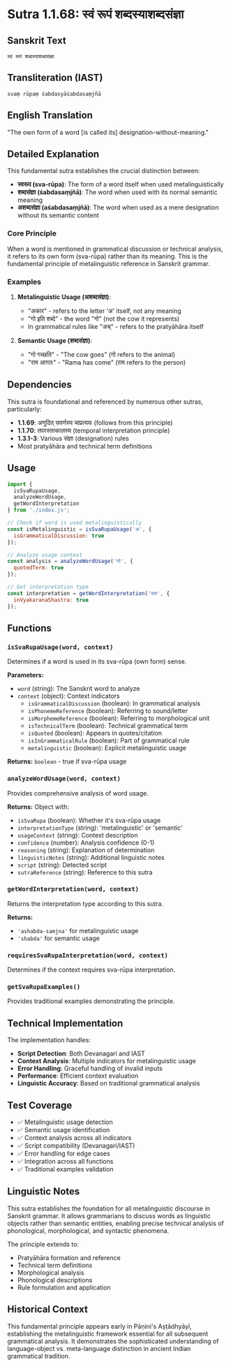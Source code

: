 # Sutra 1.1.68: स्वं रूपं शब्दस्याशब्दसंज्ञा

## Sanskrit Text
```
स्वं रूपं शब्दस्याशब्दसंज्ञा
```

## Transliteration (IAST)
```
svaṃ rūpaṃ śabdasyāśabdasaṃjñā
```

## English Translation
"The own form of a word [is called its] designation-without-meaning."

## Detailed Explanation

This fundamental sutra establishes the crucial distinction between:
- **स्वरूप (sva-rūpa)**: The form of a word itself when used metalinguistically
- **शब्दसंज्ञा (śabdasaṃjñā)**: The word when used with its normal semantic meaning
- **अशब्दसंज्ञा (aśabdasaṃjñā)**: The word when used as a mere designation without its semantic content

### Core Principle
When a word is mentioned in grammatical discussion or technical analysis, it refers to its own form (sva-rūpa) rather than its meaning. This is the fundamental principle of metalinguistic reference in Sanskrit grammar.

### Examples
1. **Metalinguistic Usage (अशब्दसंज्ञा)**:
   - "अकार" - refers to the letter 'अ' itself, not any meaning
   - "गो इति शब्दे" - the word "गो" (not the cow it represents)
   - In grammatical rules like "अच्" - refers to the pratyāhāra itself

2. **Semantic Usage (शब्दसंज्ञा)**:
   - "गो गच्छति" - "The cow goes" (गो refers to the animal)
   - "राम आगतः" - "Rama has come" (राम refers to the person)

## Dependencies

This sutra is foundational and referenced by numerous other sutras, particularly:
- **1.1.69**: अणुदित् सवर्णस्य चाप्रत्ययः (follows from this principle)
- **1.1.70**: तपरस्तत्कालस्य (temporal interpretation principle)
- **1.3.1-3**: Various संज्ञा (designation) rules
- Most pratyāhāra and technical term definitions

## Usage

```javascript
import { 
  isSvaRupaUsage, 
  analyzeWordUsage, 
  getWordInterpretation 
} from './index.js';

// Check if word is used metalinguistically
const isMetalinguistic = isSvaRupaUsage('अ', { 
  isGrammaticalDiscussion: true 
});

// Analyze usage context
const analysis = analyzeWordUsage('गो', { 
  quotedTerm: true 
});

// Get interpretation type
const interpretation = getWordInterpretation('राम', {
  inVyakaranaShastra: true
});
```

## Functions

### `isSvaRupaUsage(word, context)`
Determines if a word is used in its sva-rūpa (own form) sense.

**Parameters:**
- `word` (string): The Sanskrit word to analyze
- `context` (object): Context indicators
  - `isGrammaticalDiscussion` (boolean): In grammatical analysis
  - `isPhonemeReference` (boolean): Referring to sound/letter
  - `isMorphemeReference` (boolean): Referring to morphological unit
  - `isTechnicalTerm` (boolean): Technical grammatical term
  - `isQuoted` (boolean): Appears in quotes/citation
  - `isInGrammaticalRule` (boolean): Part of grammatical rule
  - `metalinguistic` (boolean): Explicit metalinguistic usage

**Returns:** `boolean` - true if sva-rūpa usage

### `analyzeWordUsage(word, context)`
Provides comprehensive analysis of word usage.

**Returns:** Object with:
- `isSvaRupa` (boolean): Whether it's sva-rūpa usage
- `interpretationType` (string): 'metalinguistic' or 'semantic'
- `usageContext` (string): Context description
- `confidence` (number): Analysis confidence (0-1)
- `reasoning` (string): Explanation of determination
- `linguisticNotes` (string): Additional linguistic notes
- `script` (string): Detected script
- `sutraReference` (string): Reference to this sutra

### `getWordInterpretation(word, context)`
Returns the interpretation type according to this sutra.

**Returns:** 
- `'ashabda-samjna'` for metalinguistic usage
- `'shabda'` for semantic usage

### `requiresSvaRupaInterpretation(word, context)`
Determines if the context requires sva-rūpa interpretation.

### `getSvaRupaExamples()`
Provides traditional examples demonstrating the principle.

## Technical Implementation

The implementation handles:
- **Script Detection**: Both Devanagari and IAST
- **Context Analysis**: Multiple indicators for metalinguistic usage
- **Error Handling**: Graceful handling of invalid inputs
- **Performance**: Efficient context evaluation
- **Linguistic Accuracy**: Based on traditional grammatical analysis

## Test Coverage

- ✅ Metalinguistic usage detection
- ✅ Semantic usage identification  
- ✅ Context analysis across all indicators
- ✅ Script compatibility (Devanagari/IAST)
- ✅ Error handling for edge cases
- ✅ Integration across all functions
- ✅ Traditional examples validation

## Linguistic Notes

This sutra establishes the foundation for all metalinguistic discourse in Sanskrit grammar. It allows grammarians to discuss words as linguistic objects rather than semantic entities, enabling precise technical analysis of phonological, morphological, and syntactic phenomena.

The principle extends to:
- Pratyāhāra formation and reference
- Technical term definitions
- Morphological analysis
- Phonological descriptions
- Rule formulation and application

## Historical Context

This fundamental principle appears early in Pāṇini's Aṣṭādhyāyī, establishing the metalinguistic framework essential for all subsequent grammatical analysis. It demonstrates the sophisticated understanding of language-object vs. meta-language distinction in ancient Indian grammatical tradition.
